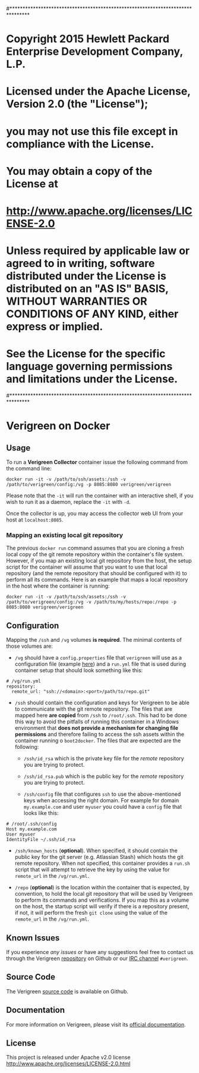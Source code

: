#*******************************************************************************
# Copyright 2015 Hewlett Packard Enterprise Development Company, L.P.
#
# Licensed under the Apache License, Version 2.0 (the "License");
# you may not use this file except in compliance with the License.
# You may obtain a copy of the License at
#
#        http://www.apache.org/licenses/LICENSE-2.0
#
# Unless required by applicable law or agreed to in writing, software distributed under the License is distributed on an "AS IS" BASIS, WITHOUT WARRANTIES OR CONDITIONS OF ANY KIND, either express or implied.
# See the License for the specific language governing permissions and limitations under the License.
#*******************************************************************************

Verigreen on Docker
===================

## Usage

To run a **Verigreen Collector** container issue the following command from the command line:

```
docker run -it -v /path/to/ssh/assets:/ssh -v /path/to/verigreen/config:/vg -p 8085:8080 verigreen/verigreen
```

Please note that the `-it` will run the container with an interactive shell, if you wish to run it as a daemon, replace the `-it` with `-d`.

Once the collector is up, you may access the collector web UI from your host at `localhost:8085`.

### Mapping an existing local git repository

The previous `docker run` command assumes that you are cloning a fresh local copy of the git remote repository within the container's file system. However, if you map an existing local git repository from the host, the setup script for the container will assume that you want to use that local repository (and the remote repository that should be configured with it) to perform all its commands. Here is an example that maps a local repository in the host where the container is running:

```
docker run -it -v /path/to/ssh/assets:/ssh -v /path/to/verigreen/config:/vg -v /path/to/my/hosts/repo:/repo -p 8085:8080 verigreen/verigreen
```

##  Configuration
Mapping the `/ssh` and `/vg` volumes **is required**. The minimal contents of those volumes are:

- `/vg` should have a `config.properties` file that `verigreen` will use as a configuration file (example [here](https://github.com/Verigreen/verigreen/blob/master/verigreen-collector-webapp/resources/config.properties)) and a `run.yml` file that is used during container setup that should look something like this:

```
# /vg/run.yml
repository:
  remote_url: "ssh://<domain>:<port>/path/to/repo.git"
```

- `/ssh` should contain the configuration and keys for Verigreen to be able to communicate with the git remote repository. The files that are mapped here **are copied** from `/ssh` to `/root/.ssh`. This had to be done this way to avoid the pitfalls of running this container in a Windows environment that **does not provide a mechanism for changing file permissions** and therefore failing to access the ssh assets within the container running o `boot2docker`. The files that are expected are the following:

  - `/ssh/id_rsa` which is the private key file for the *remote* repository you are trying to protect.

  - `/ssh/id_rsa.pub` which is the public key for the *remote* repository you are trying to protect. 

  - `/ssh/config` file that configures `ssh` to use the above-mentioned keys when accessing the right domain. For example for domain `my.example.com` and user `myuser` you could have a `config` file that looks like this:

```
# /root/.ssh/config
Host my.example.com
User myuser
IdentityFile ~/.ssh/id_rsa
```

  - `/ssh/known_hosts` (**optional**). When specified, it should contain the public key for the git server (e.g. Atlassian Stash) which hosts the git remote repository. When not specified, this container provides a `run.sh` script that will attempt to retrieve the key by using the value for `remote_url` in the `/vg/run.yml`. 

- `/repo` (**optional**) is the location within the container that is expected, by convention, to hold the local git repository that will be used by Verigreen to perform its commands and verifications. If you map this as a volume on the host, the startup script will verify if there is a repository present, if not, it will perform the fresh `git clone` using the value of the `remote_url` in the `/vg/run.yml`.
 
## Known Issues

If you experience *any issues* or have any suggestions feel free to contact us through the Verigreen [repository](https://github.com/verigreen/verigreen) on Github or our [IRC channel](https://webchat.freenode.net/)  `#verigreen`.

## Source Code

The Verigreen [source code](https://github.com/Verigreen/verigreen) is available on Github.

## Documentation

For more information on Verigreen, please visit its [official documentation](https://github.com/Verigreen/verigreen/wiki).

## License
This project is released under Apache v2.0 license
http://www.apache.org/licenses/LICENSE-2.0.html